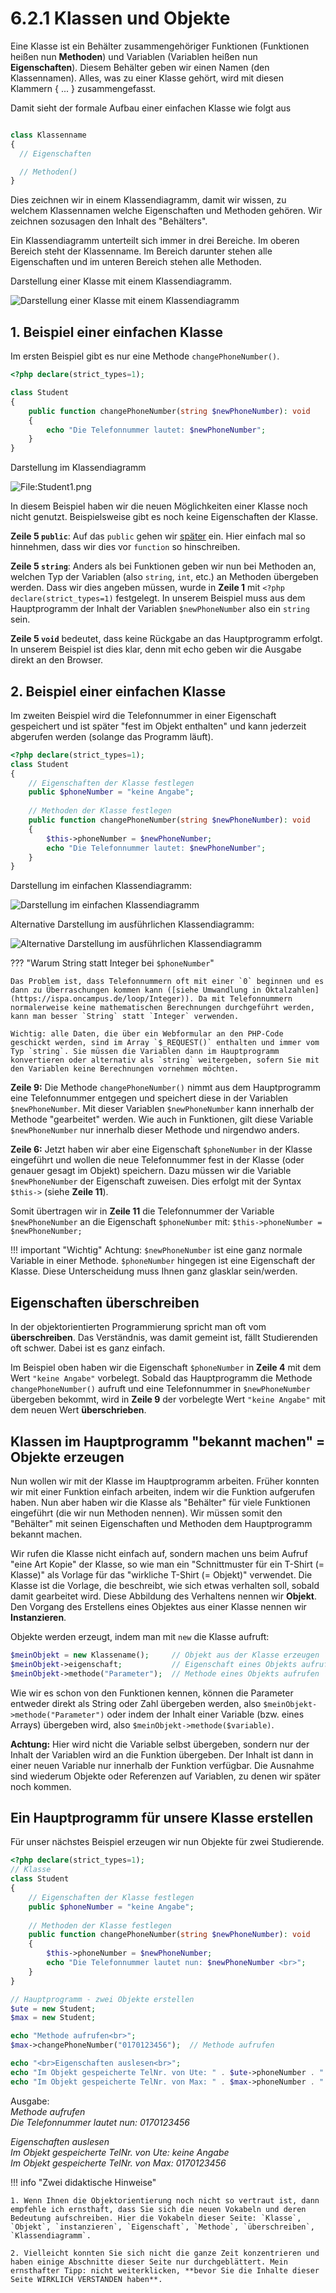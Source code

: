 # 6.2.1 Klassen und Objekte

Eine Klasse ist ein Behälter zusammengehöriger Funktionen (Funktionen heißen nun **Methoden**) und Variablen (Variablen heißen nun **Eigenschaften**).
Diesem Behälter geben wir einen Namen (den Klassennamen). Alles, was zu einer Klasse gehört, wird mit diesen Klammern { ... } zusammengefasst.

Damit sieht der formale Aufbau einer einfachen Klasse wie folgt aus

```php linenums="1"

class Klassenname
{
  // Eigenschaften

  // Methoden()
}
```

Dies zeichnen wir in einem Klassendiagramm, damit wir wissen, zu welchem Klassennamen welche Eigenschaften und Methoden gehören. Wir zeichnen sozusagen den Inhalt des "Behälters".

Ein Klassendiagramm unterteilt sich immer in drei Bereiche. Im oberen Bereich steht der Klassenname. Im Bereich darunter stehen alle Eigenschaften und im unteren Bereich stehen alle Methoden.

Darstellung einer Klasse mit einem Klassendiagramm.

![Darstellung einer Klasse mit einem Klassendiagramm](media/Klasse.png)

## 1. Beispiel einer einfachen Klasse

Im ersten Beispiel gibt es nur eine Methode `changePhoneNumber()`. 

```php linenums="1"
<?php declare(strict_types=1);

class Student
{
    public function changePhoneNumber(string $newPhoneNumber): void
    {
        echo "Die Telefonnummer lautet: $newPhoneNumber";
    }
}
```
    
Darstellung im Klassendiagramm

![File:Student1.png](media/Student1.png)

In diesem Beispiel haben wir die neuen Möglichkeiten einer Klasse noch nicht genutzt. Beispielsweise gibt es noch keine Eigenschaften der Klasse.

**Zeile 5 `public`**: Auf das `public` gehen wir [später](https://isp.eduloop.de/loop/Sichtbarkeit) ein. Hier einfach mal so hinnehmen, dass wir dies vor `function` so hinschreiben.

**Zeile 5 `string`**: Anders als bei Funktionen geben wir nun bei Methoden an, welchen Typ der Variablen (also `string`, `int`, etc.) an Methoden übergeben werden. Dass wir dies angeben müssen, wurde in **Zeile 1** mit `<?php declare(strict_types=1)` festgelegt. In unserem Beispiel muss aus dem Hauptprogramm der Inhalt der Variablen `$newPhoneNumber` also ein `string` sein.

**Zeile 5 `void`** bedeutet, dass keine Rückgabe an das Hauptprogramm erfolgt. In unserem Beispiel ist dies klar, denn mit echo geben wir die Ausgabe direkt an den Browser.

## 2. Beispiel einer einfachen Klasse

Im zweiten Beispiel wird die Telefonnummer in einer Eigenschaft gespeichert und ist später "fest im Objekt enthalten" und kann jederzeit abgerufen werden (solange das Programm läuft).

```php linenums="1"
<?php declare(strict_types=1);
class Student
{
    // Eigenschaften der Klasse festlegen
    public $phoneNumber = "keine Angabe";
    
    // Methoden der Klasse festlegen
    public function changePhoneNumber(string $newPhoneNumber): void
    {
        $this->phoneNumber = $newPhoneNumber;
        echo "Die Telefonnummer lautet: $newPhoneNumber";
    }
}
```

Darstellung im einfachen Klassendiagramm:

![Darstellung im einfachen Klassendiagramm](media/Student2.png)

Alternative Darstellung im ausführlichen Klassendiagramm:

![Alternative Darstellung im ausführlichen Klassendiagramm](media/Student3.png)


??? "Warum String statt Integer bei `$phoneNumber`"

    Das Problem ist, dass Telefonnummern oft mit einer `0` beginnen und es dann zu Überraschungen kommen kann ([siehe Umwandlung in Oktalzahlen](https://ispa.oncampus.de/loop/Integer)). Da mit Telefonnummern normalerweise keine mathematischen Berechnungen durchgeführt werden, kann man besser `String` statt `Integer` verwenden.

    Wichtig: alle Daten, die über ein Webformular an den PHP-Code geschickt werden, sind im Array `$_REQUEST()` enthalten und immer vom Typ `string`. Sie müssen die Variablen dann im Hauptprogramm konvertieren oder alternativ als `string` weitergeben, sofern Sie mit den Variablen keine Berechnungen vornehmen möchten.

**Zeile 9:** Die Methode `changePhoneNumber()` nimmt aus dem Hauptprogramm eine Telefonnummer entgegen und speichert diese in der Variablen `$newPhoneNumber`. Mit dieser Variablen `$newPhoneNumber` kann innerhalb der Methode "gearbeitet" werden. Wie auch in Funktionen, gilt diese Variable `$newPhoneNumber` nur innerhalb dieser Methode und nirgendwo anders.

**Zeile 6:** Jetzt haben wir aber eine Eigenschaft `$phoneNumber` in der Klasse eingeführt und wollen die neue Telefonnummer fest in der Klasse (oder genauer gesagt im Objekt) speichern. Dazu müssen wir die Variable `$newPhoneNumber` der Eigenschaft zuweisen. Dies erfolgt mit der Syntax `$this->` (siehe **Zeile 11**).

Somit übertragen wir in **Zeile 11** die Telefonnummer der Variable `$newPhoneNumber` an die Eigenschaft `$phoneNumber` mit: `$this->phoneNumber = $newPhoneNumber;`

!!! important "Wichtig"
    Achtung: `$newPhoneNumber` ist eine ganz normale Variable in einer Methode. `$phoneNumber` hingegen ist eine Eigenschaft der Klasse. Diese Unterscheidung muss Ihnen ganz glasklar sein/werden.

## Eigenschaften überschreiben
In der objektorientierten Programmierung spricht man oft vom **überschreiben**. Das Verständnis, was damit gemeint ist, fällt Studierenden oft schwer. Dabei ist es ganz einfach.

Im Beispiel oben haben wir die Eigenschaft `$phoneNumber` in **Zeile 4** mit dem Wert `"keine Angabe"` vorbelegt. Sobald das Hauptprogramm die Methode `changePhoneNumber()` aufruft und eine Telefonnummer in `$newPhoneNumber` übergeben bekommt, wird in **Zeile 9** der vorbelegte Wert `"keine Angabe"` mit dem neuen Wert **überschrieben**.

## Klassen im Hauptprogramm "bekannt machen" = Objekte erzeugen
Nun wollen wir mit der Klasse im Hauptprogramm arbeiten. Früher konnten wir mit einer Funktion einfach arbeiten, indem wir die Funktion aufgerufen haben. Nun aber haben wir die Klasse als "Behälter" für viele Funktionen eingeführt (die wir nun Methoden nennen). Wir müssen somit den "Behälter" mit seinen Eigenschaften und Methoden dem Hauptprogramm bekannt machen.

Wir rufen die Klasse nicht einfach auf, sondern machen uns beim Aufruf "eine Art Kopie" der Klasse, so wie man ein "Schnittmuster für ein T-Shirt (= Klasse)" als Vorlage für das "wirkliche T-Shirt (= Objekt)" verwendet. Die Klasse ist die Vorlage, die beschreibt, wie sich etwas verhalten soll, sobald damit gearbeitet wird. Diese Abbildung des Verhaltens nennen wir **Objekt**. Den Vorgang des Erstellens eines Objektes aus einer Klasse nennen wir **Instanzieren**.

Objekte werden erzeugt, indem man mit `new` die Klasse aufruft:

```php
$meinObjekt = new Klassename();     // Objekt aus der Klasse erzeugen
$meinObjekt->eigenschaft;           // Eigenschaft eines Objekts aufrufen
$meinObjekt->methode("Parameter");  // Methode eines Objekts aufrufen
```

Wie wir es schon von den Funktionen kennen, können die Parameter entweder direkt als String oder Zahl übergeben werden, also `$meinObjekt->methode("Parameter")` oder indem der Inhalt einer Variable (bzw. eines Arrays) übergeben wird, also `$meinObjekt->methode($variable)`. 

**Achtung:** Hier wird nicht die Variable selbst übergeben, sondern nur der Inhalt der Variablen wird an die Funktion übergeben. Der Inhalt ist dann in einer neuen Variable nur innerhalb der Funktion verfügbar. Die Ausnahme sind wiederum Objekte oder Referenzen auf Variablen, zu denen wir später noch kommen.

## Ein Hauptprogramm für unsere Klasse erstellen

Für unser nächstes Beispiel erzeugen wir nun Objekte für zwei Studierende.

```php linenums="1"
<?php declare(strict_types=1);
// Klasse
class Student
{
    // Eigenschaften der Klasse festlegen
    public $phoneNumber = "keine Angabe";
    
    // Methoden der Klasse festlegen
    public function changePhoneNumber(string $newPhoneNumber): void
    {
        $this->phoneNumber = $newPhoneNumber;
        echo "Die Telefonnummer lautet nun: $newPhoneNumber <br>";
    }
}

// Hauptprogramm - zwei Objekte erstellen
$ute = new Student;
$max = new Student;

echo "Methode aufrufen<br>";
$max->changePhoneNumber("0170123456");  // Methode aufrufen

echo "<br>Eigenschaften auslesen<br>";
echo "Im Objekt gespeicherte TelNr. von Ute: " . $ute->phoneNumber . " <br>";  
echo "Im Objekt gespeicherte TelNr. von Max: " . $max->phoneNumber . " <br>";
```

Ausgabe:<br>
*Methode aufrufen*<br>
*Die Telefonnummer lautet nun: 0170123456*<br>

*Eigenschaften auslesen*<br>
*Im Objekt gespeicherte TelNr. von Ute: keine Angabe*<br>
*Im Objekt gespeicherte TelNr. von Max: 0170123456*<br>


!!! info "Zwei didaktische Hinweise"
    
    1. Wenn Ihnen die Objektorientierung noch nicht so vertraut ist, dann empfehle ich ernsthaft, dass Sie sich die neuen Vokabeln und deren Bedeutung aufschreiben. Hier die Vokabeln dieser Seite: `Klasse`, `Objekt`, `instanzieren`, `Eigenschaft`, `Methode`, `überschreiben`, `Klassendiagramm`.
    
    2. Vielleicht konnten Sie sich nicht die ganze Zeit konzentrieren und haben einige Abschnitte dieser Seite nur durchgeblättert. Mein ernsthafter Tipp: nicht weiterklicken, **bevor Sie die Inhalte dieser Seite WIRKLICH VERSTANDEN haben**.

